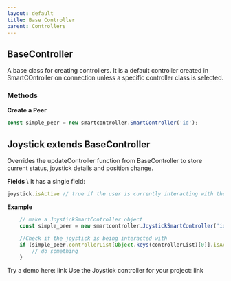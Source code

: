 ```yaml
---
layout: default
title: Base Controller
parent: Controllers
---
```


## BaseController
A base class for creating controllers. It is a default controller created in SmartCOntroller on connection unless a specific controller class is selected. 

### Methods

**Create a Peer** 
```javascript
const simple_peer = new smartcontroller.SmartController('id'); 
```

## Joystick extends BaseController
Overrides the updateController function from BaseController to store current status, joystick details and position change.

**Fields**  \\
 It has a single field:


```javascript
joystick.isActive // true if the user is currently interacting with the phone screen
```

**Example**
```javascript
    // make a JoystickSmartController object
    const simple_peer = new smartcontroller.JoystickSmartController('id'); 

    //Check if the joystick is being interacted with
    if (simple_peer.controllerList[Object.keys(controllerList)[0]].isActive){
        // do something
    }
```


Try a demo here: link
Use the Joystick controller for your project: link
